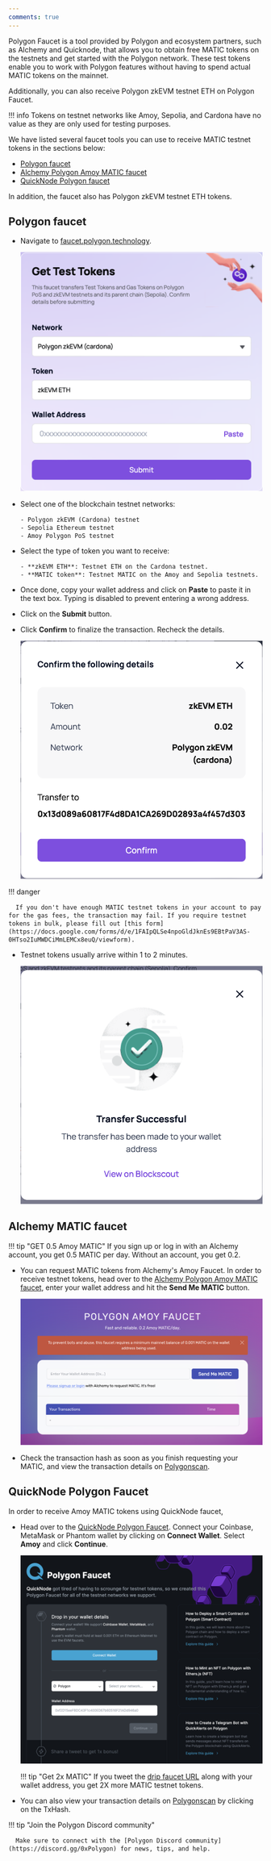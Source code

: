 ```yaml
---
comments: true
---
```


Polygon Faucet is a tool provided by Polygon and ecosystem partners, such as Alchemy and Quicknode, that allows you to obtain free MATIC tokens on the testnets and get started with the Polygon network. These test tokens enable you to work with Polygon features without having to spend actual MATIC tokens on the mainnet.

Additionally, you can also receive Polygon zkEVM testnet ETH on Polygon Faucet.

!!! info
      Tokens on testnet networks like Amoy, Sepolia, and Cardona have no value as they are only used for testing purposes.

We have listed several faucet tools you can use to receive MATIC testnet tokens in the sections below:

- [Polygon faucet](https://faucet.polygon.technology/)
- [Alchemy Polygon Amoy MATIC faucet](https://www.alchemy.com/faucets/polygon-amoy)
- [QuickNode Polygon faucet](https://faucet.quicknode.com/polygon)

In addition, the faucet also has Polygon zkEVM testnet ETH tokens.

## Polygon faucet

- Navigate to [faucet.polygon.technology](https://faucet.polygon.technology/).

   ![img](../../img/tools/gas/faucet.png)

- Select one of the blockchain testnet networks:
  
      - Polygon zkEVM (Cardona) testnet
      - Sepolia Ethereum testnet
      - Amoy Polygon PoS testnet

- Select the type of token you want to receive:
  
      - **zkEVM ETH**: Testnet ETH on the Cardona testnet.
      - **MATIC token**: Testnet MATIC on the Amoy and Sepolia testnets.

- Once done, copy your wallet address and click on **Paste** to paste it in the text box. Typing is disabled to prevent entering a wrong address. 

- Click on the **Submit** button. 

- Click **Confirm** to finalize the transaction. Recheck the details.

   ![img](../../img/tools/gas/confirm-transaction.png)

!!! danger

      If you don't have enough MATIC testnet tokens in your account to pay for the gas fees, the transaction may fail. If you require testnet tokens in bulk, please fill out [this form](https://docs.google.com/forms/d/e/1FAIpQLSe4npoGldJknEs9EBtPaV3AS-0HTso2IuMWDCiMmLEMCx8euQ/viewform).

- Testnet tokens usually arrive within 1 to 2 minutes.

   ![img](../../img/tools/gas/success.png)

## Alchemy MATIC faucet

!!! tip "GET 0.5 Amoy MATIC"
      If you sign up or log in with an Alchemy account, you get 0.5 MATIC per day. Without an account, you get 0.2.

- You can request MATIC tokens from Alchemy's Amoy Faucet. In order to receive testnet tokens, head over to the [Alchemy Polygon Amoy MATIC faucet](https://www.alchemy.com/faucets/polygon-amoy), enter your wallet address and hit the **Send Me MATIC** button.

   ![img](../../img/tools/gas/alchemy-faucet1.png)

- Check the transaction hash as soon as you finish requesting your MATIC, and view the transaction details on [Polygonscan](https://mumbai.polygonscan.com/).

## QuickNode Polygon Faucet

In order to receive Amoy MATIC tokens using QuickNode faucet,

- Head over to the [QuickNode Polygon Faucet](https://faucet.quicknode.com/polygon). Connect your Coinbase, MetaMask or Phantom wallet by clicking on **Connect Wallet**. Select **Amoy** and click **Continue**.

   ![img](../../img/tools/gas/quicknode-faucet2.png)

   !!! tip "Get 2x MATIC"
      If you tweet the [drip faucet URL](https://faucet.quicknode.com/drip) along with your wallet address, you get 2X more MATIC testnet tokens.

- You can also view your transaction details on [Polygonscan](https://mumbai.polygonscan.com/) by clicking on the TxHash.

!!! tip "Join the Polygon Discord community"

      Make sure to connect with the [Polygon Discord community](https://discord.gg/0xPolygon) for news, tips, and help.
